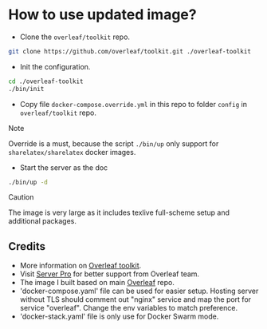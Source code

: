 # How to use updated image?

- Clone the `overleaf/toolkit` repo.

```bash
git clone https://github.com/overleaf/toolkit.git ./overleaf-toolkit
```

- Init the configuration.

```bash
cd ./overleaf-toolkit
./bin/init
```

- Copy file `docker-compose.override.yml` in this repo to folder `config` in `overleaf/toolkit` repo.
> [!NOTE]
> Override is a must, because the script `./bin/up` only support for `sharelatex/sharelatex` docker images.

- Start the server as the doc
```bash
./bin/up -d
```

> [!CAUTION]
> The image is very large as it includes texlive full-scheme setup and additional packages.

## Credits
- More information on [Overleaf toolkit](https://github.com/overleaf/toolkit).
- Visit [Server Pro](https://github.com/overleaf/overleaf/wiki/Getting-Server-Pro) for better 
support from Overleaf team.
- The image I built based on main [Overleaf](https://github.com/overleaf/overleaf) repo.
- 'docker-compose.yaml' file can be used for easier setup. Hosting server without TLS should 
comment out "nginx" service and map the port for service "overleaf". Change the env variables to match
preference.
- 'docker-stack.yaml' file is only use for Docker Swarm mode.

